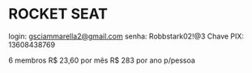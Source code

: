 # ROCKET SEAT


login: gsciammarella2@gmail.com
senha: Robbstark02!@3
Chave PIX: 13608438769

6 membros
R$ 23,60 por mês
R$ 283 por ano p/pessoa
